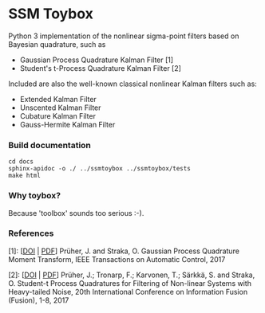 # SSM Toybox
Python 3 implementation of the nonlinear sigma-point filters based on Bayesian quadrature, such as

* Gaussian Process Quadrature Kalman Filter [1]
* Student's t-Process Quadrature Kalman Filter [2]

Included are also the well-known classical nonlinear Kalman filters such as:

* Extended Kalman Filter
* Unscented Kalman Filter
* Cubature Kalman Filter
* Gauss-Hermite Kalman Filter


### Build documentation
```
cd docs
sphinx-apidoc -o ./ ../ssmtoybox ../ssmtoybox/tests
make html
```


### Why toybox?
Because 'toolbox' sounds too serious :-).


### References
[1]: [[DOI](10.1109/TAC.2017.2774444) | [PDF](https://arxiv.org/abs/1701.01356)] 
Prüher, J. and Straka, O. Gaussian Process Quadrature Moment Transform, IEEE Transactions on Automatic Control, 2017

[2]: [[DOI](dx.doi.org/10.23919/ICIF.2017.8009742) | [PDF](https://arxiv.org/abs/1703.05189)] 
Prüher, J.; Tronarp, F.; Karvonen, T.; Särkkä, S. and Straka, O. Student-t Process Quadratures for Filtering of 
Non-linear Systems with Heavy-tailed Noise, 20th International Conference on Information Fusion (Fusion), 1-8, 2017 

